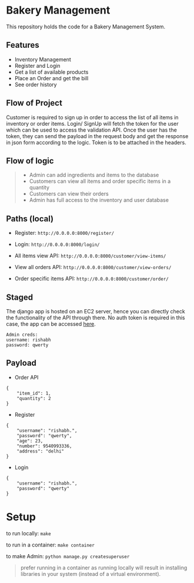 # Bakery Management
This repository holds the code for a Bakery Management System.

## Features

* Inventory Management
* Register and Login
* Get a list of available products
* Place an Order and get the bill
* See order history


## Flow of Project
Customer is required to sign up in order to access the list of all items in inventory or order items. Login/ SignUp will fetch the token for the user which can be used to access the validation API. Once the user has the token, they can send the payload in the request body and get the response in json form according to the logic. Token is to be attached in the headers.

## Flow of logic
>*	Admin can add ingredients and items to the database 
>*	Customers can view all items and order specific items in a quantity
>*	Customers can view their orders
>*	Admin has full access to the inventory and user database

## Paths (local)

* Register: `http://0.0.0.0:8000/register/`

* Login: `http://0.0.0.0:8000/login/`

* All items view API: `http://0.0.0.0:8000/customer/view-items/`

* View all orders API: `http://0.0.0.0:8000/customer/view-orders/`

* Order specific items API: `http://0.0.0.0:8000/customer/order/`

## Staged
The django app is hosted on an EC2 server, hence you can directly check the functionality of the API through there. No auth token is required in this case, the app can be accessed [here](http://18.188.236.213:8000/admin).

```
Admin creds:
username: rishabh
password: qwerty
```

## Payload
* Order API
```
{
    "item_id": 1,
    "quantity": 2
}
```

* Register
```
{
    "username": "rishabh.",
    "password": "qwerty",
    "age": 23,
    "number": 9540993336,
    "address": "delhi"
}
```

* Login
```
{
    "username": "rishabh.",
    "password": "qwerty"
}
```

# Setup

to run locally: `make`

to run in a container: `make container`

to make Admin: `python manage.py createsuperuser`

> prefer running in a container as running locally will result in installing libraries in your system (instead of a virtual environment).
